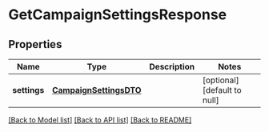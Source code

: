 # GetCampaignSettingsResponse
## Properties

| Name | Type | Description | Notes |
|------------ | ------------- | ------------- | -------------|
| **settings** | [**CampaignSettingsDTO**](CampaignSettingsDTO.md) |  | [optional] [default to null] |

[[Back to Model list]](../README.md#documentation-for-models) [[Back to API list]](../README.md#documentation-for-api-endpoints) [[Back to README]](../README.md)

